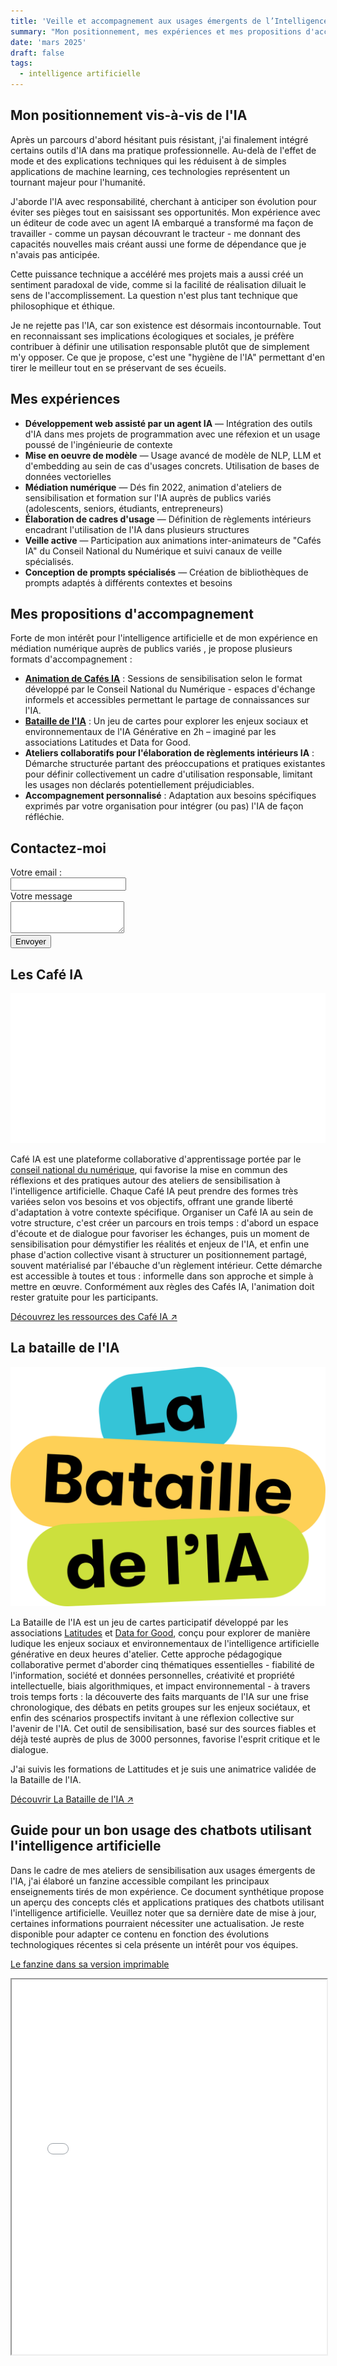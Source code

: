 ```yaml
---
title: 'Veille et accompagnement aux usages émergents de l’Intelligence artificielle'
summary: "Mon positionnement, mes expériences et mes propositions d'accompagnement."
date: 'mars 2025'
draft: false
tags:
  - intelligence artificielle
---
```


## Mon positionnement vis-à-vis de l'IA

Après un parcours d'abord hésitant puis résistant, j'ai finalement intégré certains outils d'IA dans ma pratique professionnelle. Au-delà de l'effet de mode et des explications techniques qui les réduisent à de simples applications de machine learning, ces technologies représentent un tournant majeur pour l'humanité.

J'aborde l'IA avec responsabilité, cherchant à anticiper son évolution pour éviter ses pièges tout en saisissant ses opportunités. Mon expérience avec un éditeur de code avec un agent IA embarqué a transformé ma façon de travailler - comme un paysan découvrant le tracteur - me donnant des capacités nouvelles mais créant aussi une forme de dépendance que je n'avais pas anticipée.

Cette puissance technique a accéléré mes projets mais a aussi créé un sentiment paradoxal de vide, comme si la facilité de réalisation diluait le sens de l'accomplissement. La question n'est plus tant technique que philosophique et éthique.

Je ne rejette pas l'IA, car son existence est désormais incontournable. Tout en reconnaissant ses implications écologiques et sociales, je préfère contribuer à définir une utilisation responsable plutôt que de simplement m'y opposer. Ce que je propose, c'est une "hygiène de l'IA" permettant d'en tirer le meilleur tout en se préservant de ses écueils.

## Mes expériences

- **Développement web assisté par un agent IA** — Intégration des outils d'IA dans mes projets de programmation avec une réfexion et un usage poussé de l'ingénieurie de contexte
- **Mise en oeuvre de modèle** — Usage avancé de modèle de NLP, LLM et d'embedding au sein de cas d'usages concrets. Utilisation de bases de données vectorielles
- **Médiation numérique** — Dés fin 2022, animation d'ateliers de sensibilisation et formation sur l'IA auprès de publics variés (adolescents, seniors, étudiants, entrepreneurs)
- **Élaboration de cadres d'usage** — Définition de règlements intérieurs encadrant l'utilisation de l'IA dans plusieurs structures
- **Veille active** — Participation aux animations inter-animateurs de "Cafés IA" du Conseil National du Numérique et suivi canaux de veille spécialisés.
- **Conception de prompts spécialisés** — Création de bibliothèques de prompts adaptés à différents contextes et besoins

## Mes propositions d'accompagnement

Forte de mon intérêt pour l'intelligence artificielle et de mon expérience en médiation numérique auprès de publics variés , je propose plusieurs formats d'accompagnement :

- **[Animation de Cafés IA](https://cafeia.org/)** : Sessions de sensibilisation selon le format développé par le Conseil National du Numérique - espaces d'échange informels et accessibles permettant le partage de connaissances sur l'IA.
- **[Bataille de l'IA](https://www.batailledelia.org/)** : Un jeu de cartes pour explorer les enjeux sociaux et environnementaux de l'IA Générative en 2h – imaginé par les associations Latitudes et Data for Good.
- **Ateliers collaboratifs pour l'élaboration de règlements intérieurs IA** : Démarche structurée partant des préoccupations et pratiques existantes pour définir collectivement un cadre d'utilisation responsable, limitant les usages non déclarés potentiellement préjudiciables.
- **Accompagnement personnalisé** : Adaptation aux besoins spécifiques exprimés par votre organisation pour intégrer (ou pas) l'IA de façon réfléchie.

## Contactez-moi

<form
  action="https://formspree.io/f/mjkbnlaz"
  method="POST"
>
  <label for="email" class="block font-medium leading-6 ">Votre email : </label>
  <div class="mt-2">
    <input id="email" name="email" type="email" autocomplete="email" class="block w-full rounded-md border-0 py-1.5 text-gray-900 shadow-sm ring-1 ring-inset ring-gray-300 placeholder:text-gray-400 focus:ring-2 focus:ring-inset focus:ring-indigo-600 sm:text-sm sm:leading-6">
  </div>
  <div class="col-span-full">
    <label for="message" class="block leading-6 ">Votre message</label>
    <div class="mt-2">
      <textarea id="message" name="message" rows="3" class="block w-full rounded-md border-0 py-1.5 text-gray-900 shadow-sm ring-1 ring-inset ring-gray-300 placeholder:text-gray-400 focus:ring-2 focus:ring-inset focus:ring-indigo-600 sm:text-sm sm:leading-6"></textarea>
    </div>
  </div>
  <div class="mt-6 flex items-center justify-end gap-x-6">
    <button type="submit"  class="rounded-md px-3 py-2 text-sm font-semibold text-black dark:text-white shadow-sm  focus-visible:outline focus-visible:outline-2 focus-visible:outline-offset-2 hover:bg-black/5 hover:dark:bg-white/10 border-black/15 dark:border-white/20 transition-colors duration-300 ease-in-out border">Envoyer</button>
  </div>
</form>

## Les Café IA

![Logo Café IA](AnimResized.gif)

Café IA est une plateforme collaborative d'apprentissage portée par le [conseil national du numérique](https://cnnumerique.fr/), qui favorise la mise en commun des réflexions et des pratiques autour des ateliers de sensibilisation à l'intelligence artificielle. Chaque Café IA peut prendre des formes très variées selon vos besoins et vos objectifs, offrant une grande liberté d'adaptation à votre contexte spécifique. Organiser un Café IA au sein de votre structure, c'est créer un parcours en trois temps : d'abord un espace d'écoute et de dialogue pour favoriser les échanges, puis un moment de sensibilisation pour démystifier les réalités et enjeux de l'IA, et enfin une phase d'action collective visant à structurer un positionnement partagé, souvent matérialisé par l'ébauche d'un règlement intérieur. Cette démarche est accessible à toutes et tous : informelle dans son approche et simple à mettre en œuvre.
Conformément aux règles des Cafés IA, l'animation doit rester gratuite pour les participants.

[Découvrez les ressources des Café IA ↗](https://cafeia.org/)


## La bataille de l'IA

![Logo Bataille de l'IA](Logo-Bataille-IA.png)

La Bataille de l'IA est un jeu de cartes participatif développé par les associations [Latitudes](https://www.latitudes.cc/) et [Data for Good](https://dataforgood.fr/), conçu pour explorer de manière ludique les enjeux sociaux et environnementaux de l'intelligence artificielle générative en deux heures d'atelier. Cette approche pédagogique collaborative permet d'aborder cinq thématiques essentielles - fiabilité de l'information, société et données personnelles, créativité et propriété intellectuelle, biais algorithmiques, et impact environnemental - à travers trois temps forts : la découverte des faits marquants de l'IA sur une frise chronologique, des débats en petits groupes sur les enjeux sociétaux, et enfin des scénarios prospectifs invitant à une réflexion collective sur l'avenir de l'IA. Cet outil de sensibilisation, basé sur des sources fiables et déjà testé auprès de plus de 3000 personnes, favorise l'esprit critique et le dialogue.

J'ai suivis les formations de Lattitudes et je suis une animatrice validée de la Bataille de l'IA.

[Découvrir La Bataille de l'IA ↗](https://www.batailledelia.org/)


## Guide pour un bon usage des chatbots utilisant l'intelligence artificielle

Dans le cadre de mes ateliers de sensibilisation aux usages émergents de l'IA, j'ai élaboré un fanzine accessible compilant les principaux enseignements tirés de mon expérience.
Ce document synthétique propose un aperçu des concepts clés et applications pratiques des chatbots utilisant l'intelligence artificielle. Veuillez noter que sa dernière date de mise à jour, certaines informations pourraient nécessiter une actualisation.
Je reste disponible pour adapter ce contenu en fonction des évolutions technologiques récentes si cela présente un intérêt pour vos équipes.

[Le fanzine dans sa version imprimable](/Fanzine-IA-version-imprimable.pdf)

<iframe src="/Fanzine-IA-version-non-imprimable.pdf" width="100%" height="600px"></iframe>
